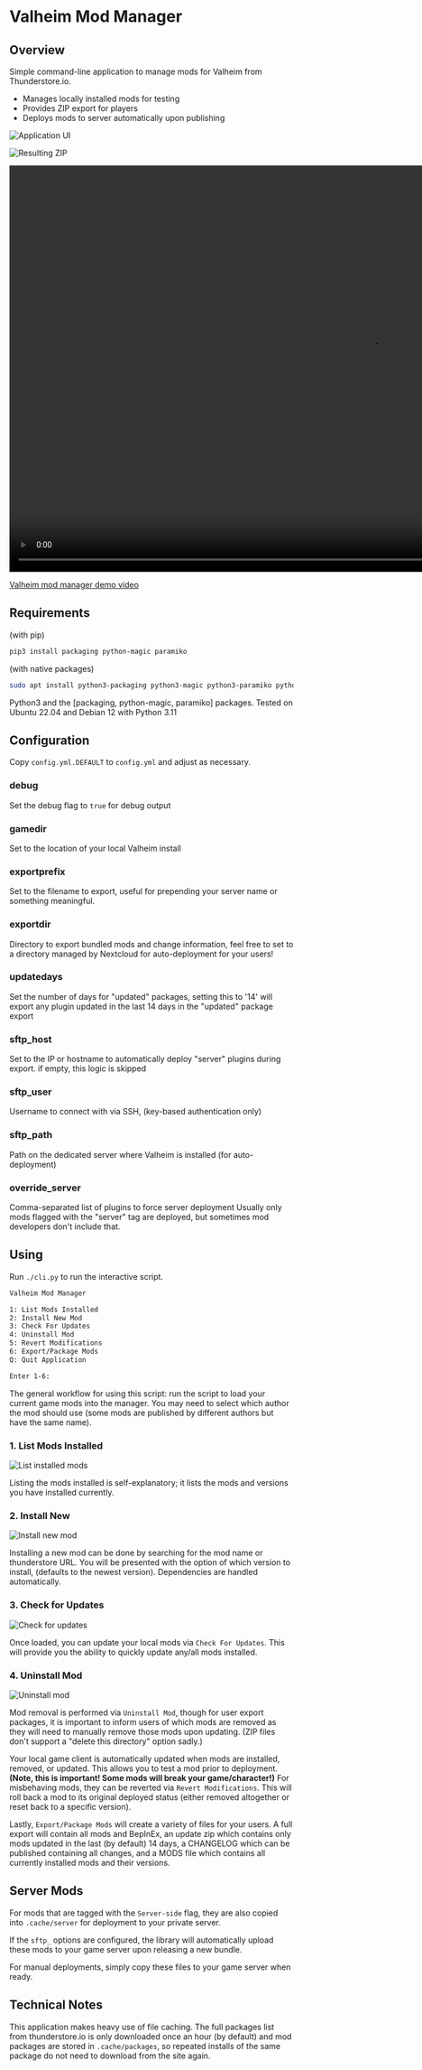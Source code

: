 # Valheim Mod Manager

## Overview

Simple command-line application to manage mods for Valheim from Thunderstore.io.

* Manages locally installed mods for testing
* Provides ZIP export for players
* Deploys mods to server automatically upon publishing

![Application UI](docs/images/screenshot-ui.png)

![Resulting ZIP](docs/images/screenshot-zip.png)

<video width="1280" height="720" controls=true autoplay=true muted=true>
  <source src="docs/videos/Valheim-mod-manager-demo.webm" type="video/webm">
</video> 

[Valheim mod manager demo video](docs/videos/Valheim-mod-manager-demo.webm)

## Requirements
(with pip)

```bash
pip3 install packaging python-magic paramiko
````

(with native packages)

```bash
sudo apt install python3-packaging python3-magic python3-paramiko python3-dateutil
```

Python3 and the [packaging, python-magic, paramiko] packages.
Tested on Ubuntu 22.04 and Debian 12 with Python 3.11

## Configuration

Copy `config.yml.DEFAULT` to `config.yml` and adjust as necessary.

### debug

Set the debug flag to `true` for debug output

### gamedir

Set to the location of your local Valheim install

### exportprefix

Set to the filename to export, useful for prepending your server name or something meaningful.

### exportdir

Directory to export bundled mods and change information, feel free to set to a directory managed by Nextcloud for auto-deployment for your users!

### updatedays

Set the number of days for "updated" packages, setting this to '14' will export any plugin updated in the last 14 days in the "updated" package export

### sftp_host

Set to the IP or hostname to automatically deploy "server" plugins during export.
if empty, this logic is skipped

### sftp_user

Username to connect with via SSH, (key-based authentication only)

### sftp_path

Path on the dedicated server where Valheim is installed (for auto-deployment)

### override_server

Comma-separated list of plugins to force server deployment
Usually only mods flagged with the "server" tag are deployed,
but sometimes mod developers don't include that.


## Using

Run `./cli.py` to run the interactive script.

```bash
Valheim Mod Manager

1: List Mods Installed
2: Install New Mod
3: Check For Updates
4: Uninstall Mod
5: Revert Modifications
6: Export/Package Mods
Q: Quit Application

Enter 1-6:
```

The general workflow for using this script: run the script to load your current game mods into the manager.  You may need to select which author the mod should use (some mods are published by different authors but have the same name).

### 1. List Mods Installed

![List installed mods](docs/images/list-installed.gif)

Listing the mods installed is self-explanatory; it lists the mods and versions you have installed currently.

### 2. Install New

![Install new mod](docs/images/install-new.gif)

Installing a new mod can be done by searching for the mod name or thunderstore URL.
You will be presented with the option of which version to install, (defaults to the newest version).
Dependencies are handled automatically.

### 3. Check for Updates

![Check for updates](docs/images/check-updates.gif)

Once loaded, you can update your local mods via `Check For Updates`.
This will provide you the ability to quickly update any/all mods installed.

### 4. Uninstall Mod

![Uninstall mod](docs/images/remove-mod.gif)

Mod removal is performed via `Uninstall Mod`, though for user export packages, it is important to inform users of which mods are removed as they will need to manually remove those mods upon updating.
(ZIP files don't support a "delete this directory" option sadly.)

Your local game client is automatically updated when mods are installed, removed, or updated.
This allows you to test a mod prior to deployment.
**(Note, this is important!  Some mods will break your game/character!)**
For misbehaving mods, they can be reverted via `Revert Modifications`.
This will roll back a mod to its original deployed status (either removed altogether or reset back to a specific version).

Lastly, `Export/Package Mods` will create a variety of files for your users.  A full export will contain all mods and BepInEx, an update zip which contains only mods updated in the last (by default) 14 days, a CHANGELOG which can be published containing all changes, and a MODS file which contains all currently installed mods and their versions.


## Server Mods

For mods that are tagged with the `Server-side` flag, 
they are also copied into `.cache/server` for deployment to your private server.

If the `sftp_` options are configured, the library will automatically upload
these mods to your game server upon releasing a new bundle.

For manual deployments, simply copy these files to your game server when ready.


## Technical Notes

This application makes heavy use of file caching. 
The full packages list from thunderstore.io is only downloaded once an hour (by default)
and mod packages are stored in `.cache/packages`, so repeated installs 
of the same package do not need to download from the site again.

